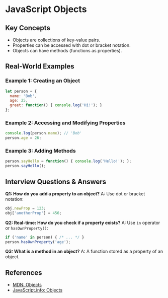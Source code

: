 # JavaScript Objects

## Key Concepts
- Objects are collections of key-value pairs.
- Properties can be accessed with dot or bracket notation.
- Objects can have methods (functions as properties).

## Real-World Examples

### Example 1: Creating an Object
```javascript
let person = {
  name: 'Bob',
  age: 25,
  greet: function() { console.log('Hi!'); }
};
```

### Example 2: Accessing and Modifying Properties
```javascript
console.log(person.name); // 'Bob'
person.age = 26;
```

### Example 3: Adding Methods
```javascript
person.sayHello = function() { console.log('Hello!'); };
person.sayHello();
```

## Interview Questions & Answers

**Q1: How do you add a property to an object?**
A: Use dot or bracket notation:
```javascript
obj.newProp = 123;
obj['anotherProp'] = 456;
```

**Q2: Real-time: How do you check if a property exists?**
A: Use `in` operator or `hasOwnProperty()`:
```javascript
if ('name' in person) { /* ... */ }
person.hasOwnProperty('age');
```

**Q3: What is a method in an object?**
A: A function stored as a property of an object.

## References
- [MDN: Objects](https://developer.mozilla.org/en-US/docs/Web/JavaScript/Guide/Working_with_Objects)
- [JavaScript.info: Objects](https://javascript.info/object)
